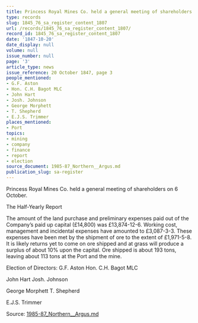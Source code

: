 ```yaml
---
title: Princess Royal Mines Co. held a general meeting of shareholders on 6 October.
type: records
slug: 1845_76_sa_register_content_1807
url: /records/1845_76_sa_register_content_1807/
record_id: 1845_76_sa_register_content_1807
date: '1847-10-20'
date_display: null
volume: null
issue_number: null
page: '3'
article_type: news
issue_reference: 20 October 1847, page 3
people_mentioned:
- G.F. Aston
- Hon. C.H. Bagot MLC
- John Hart
- Josh. Johnson
- George Morphett
- T. Shepherd
- E.J.S. Trimmer
places_mentioned:
- Port
topics:
- mining
- company
- finance
- report
- election
source_document: 1985-87_Northern__Argus.md
publication_slug: sa-register
---
```


Princess Royal Mines Co. held a general meeting of shareholders on 6 October.

The Half-Yearly Report

The amount of the land purchase and preliminary expenses paid out of the Company’s paid up capital (£14,800) was £13,874-12-6.  Working cost, management and incidental expenses have amounted to £3,087-3-3.  These expenses have been met by the shipment of ore to the extent of £1,971-5-8.  It is likely returns yet to come on ore shipped and at grass will produce a surplus of about 10% upon the capital.  Ore shipped is about 193 tons, leaving about 113 tons at the Port and the mine.

Election of Directors:	G.F. Aston	Hon. C.H. Bagot MLC

John Hart	Josh. Johnson

George Morphett	T. Shepherd

E.J.S. Trimmer

Source: [1985-87_Northern__Argus.md](/downloads/markdown/1985-87_Northern__Argus.md)
